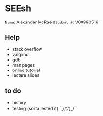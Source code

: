 # SEEsh

`Name`: Alexander McRae
`Student #`: V00890516

## Help

- stack overflow
- valgrind
- gdb
- man pages
- [online tutorial](https://brennan.io/2015/01/16/write-a-shell-in-c/)
- lecture slides

## to do

- history
- testing (sorta tested it) ¯\_(ツ)_/¯